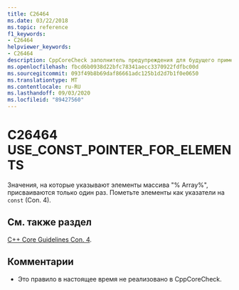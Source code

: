 ```yaml
---
title: C26464
ms.date: 03/22/2018
ms.topic: reference
f1_keywords:
- C26464
helpviewer_keywords:
- C26464
description: CppCoreCheck заполнитель предупреждения для будущего применения Con. 4
ms.openlocfilehash: fbcd6b0938d22bfc78341aecc3370922fdfbc00d
ms.sourcegitcommit: 093f49b8b69daf86661adc125b1d2d7b1f0e0650
ms.translationtype: MT
ms.contentlocale: ru-RU
ms.lasthandoff: 09/03/2020
ms.locfileid: "89427560"
---
```

# <a name="c26464-use_const_pointer_for_elements"></a>C26464 USE_CONST_POINTER_FOR_ELEMENTS

Значения, на которые указывают элементы массива "% Array%", присваиваются только один раз. Пометьте элементы как указатели на `const` (Con. 4). 

## <a name="see-also"></a>См. также раздел
[C++ Core Guidelines Con. 4](https://github.com/isocpp/CppCoreGuidelines/blob/master/CppCoreGuidelines.md#con4-use-const-to-define-objects-with-values-that-do-not-change-after-construction).

## <a name="remarks"></a>Комментарии
- Это правило в настоящее время не реализовано в CppCoreCheck. 
